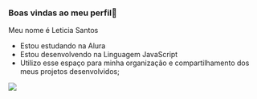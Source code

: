 ### Boas vindas ao meu perfil🍓

Meu nome é Leticia Santos 

- Estou estudando na Alura
- Estou desenvolvendo na Linguagem JavaScript
- Utilizo esse espaço para minha organização e compartilhamento dos meus projetos desenvolvidos;

![](https://media1.tenor.com/m/vb6s8WBjnXYAAAAC/%EC%97%84%EC%A7%80%EC%B2%99-%EC%9C%A4%ED%94%BD.gif)

